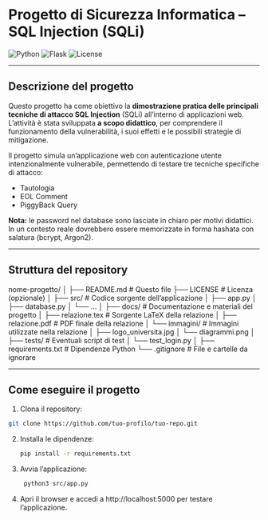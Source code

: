 # Progetto di Sicurezza Informatica – SQL Injection (SQLi)  

![Python](https://img.shields.io/badge/Python-3.10-blue) ![Flask](https://img.shields.io/badge/Flask-2.2-orange) ![License](https://img.shields.io/badge/License-MIT-green)  

---

## Descrizione del progetto
Questo progetto ha come obiettivo la **dimostrazione pratica delle principali tecniche di attacco SQL Injection** (SQLi) all’interno di applicazioni web.  
L’attività è stata sviluppata **a scopo didattico**, per comprendere il funzionamento della vulnerabilità, i suoi effetti e le possibili strategie di mitigazione.

Il progetto simula un’applicazione web con autenticazione utente intenzionalmente vulnerabile, permettendo di testare tre tecniche specifiche di attacco:
- Tautologia
- EOL Comment
- PiggyBack Query

**Nota:** le password nel database sono lasciate in chiaro per motivi didattici. In un contesto reale dovrebbero essere memorizzate in forma hashata con salatura (bcrypt, Argon2).

---

## Struttura del repository
nome-progetto/
│
├── README.md # Questo file
├── LICENSE # Licenza (opzionale)
│
├── src/ # Codice sorgente dell’applicazione
│ ├── app.py
│ ├── database.py
│ └── ...
│
├── docs/ # Documentazione e materiali del progetto
│ ├── relazione.tex # Sorgente LaTeX della relazione
│ ├── relazione.pdf # PDF finale della relazione
│ └── immagini/ # Immagini utilizzate nella relazione
│ ├── logo_universita.jpg
│ └── diagrammi.png
│
├── tests/ # Eventuali script di test
│ └── test_login.py
│
├── requirements.txt # Dipendenze Python
└── .gitignore # File e cartelle da ignorare



---

## Come eseguire il progetto

1. Clona il repository:
```bash
git clone https://github.com/tuo-profilo/tuo-repo.git
```
2. Installa le dipendenze:
    ```bash
    pip install -r requirements.txt
    ```
   
3. Avvia l’applicazione:
   ```bash
    python3 src/app.py
   ```

4. Apri il browser e accedi a http://localhost:5000 per testare l’applicazione.





